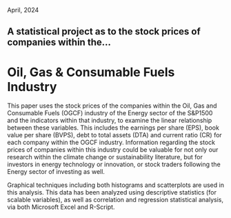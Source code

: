 April, 2024
## A statistical project as to the stock prices of companies within the...
# Oil, Gas & Consumable Fuels Industry  

This paper uses the stock prices of the companies within the Oil, Gas and Consumable Fuels (OGCF) industry of the Energy sector of the S&P1500 and the indicators within that industry, to examine the linear relationship between these variables. This includes the earnings per share (EPS), book value per share (BVPS), debt to total assets (DTA) and current ratio (CR) for each company within the OGCF industry. Information regarding the stock prices of companies within this industry could be valuable for not only our research within the climate change or sustainability literature, but for investors in energy technology or innovation, or stock traders following the Energy sector of investing as well.  

Graphical techniques including both histograms and scatterplots are used in this analysis. This data has been analyzed using descriptive statistics (for scalable variables), as well as correlation and regression statistical analysis, via both Microsoft Excel and R-Script.

